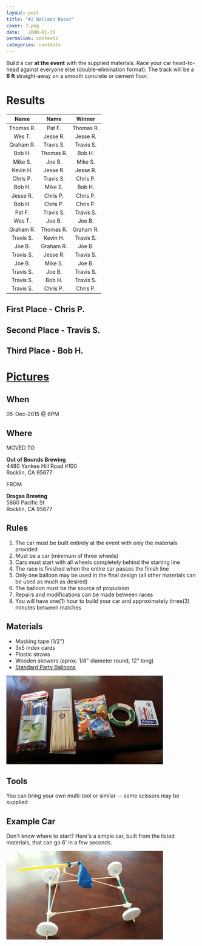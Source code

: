 ```yaml
---
layout: post
title: "#2 Balloon Racer"
cover: 7.png
date:   2000-01-30
permalink: contest2
categories: contests
---
```


Build a car **at the event** with the supplied materials. Race your car head-to-head against everyone else (double-elimination format). The track will be a **6 ft** straight-away on a smooth concrete or cement floor.

# Results

|Name       |Name       |Winner     |
|:---------:|:---------:|:---------:|
|Thomas R.  |Pat F.     |Thomas R.  |
|Wes T.     |Jesse R.   |Jesse R.   |
|Graham R.  |Travis S.  |Travis S.  |
|Bob H.     |Thomas R.  |Bob H.     |
|Mike S.    |Joe B.     |Mike S.    |
|Kevin H.   |Jesse R.   |Jesse R.   |
|Chris P.   |Travis S.  |Chris P.   |
|Bob H.     |Mike S.    |Bob H.     |
|Jesse R.   |Chris P.   |Chris P.   |
|Bob H.     |Chris P.   |Chris P.   |
|Pat F.     |Travis S.  |Travis S.  |
|Wes T.     |Joe B.     |Joe B.     |
|Graham R.  |Thomas R.  |Graham R.  |
|Travis S.  |Kevin H.   |Travis S.  |
|Joe B.     |Graham R.  |Joe B.     |
|Travis S.  |Jesse R.   |Travis S.  |
|Joe B.     |Mike S.    |Joe B.     |
|Travis S.  |Joe B.     |Travis S.  |
|Travis S.  |Bob H.     |Travis S.  |
|Travis S.  |Chris P.   |Chris P.   |

## First Place - Chris P.

## Second Place - Travis S.

## Third Place - Bob H.

# [Pictures](http://www.engigames.com/event_pics/02_BalloonRacer/)

## When

05-Dec-2015 @ 6PM

## Where

MOVED TO 

**Out of Bounds Brewing**<br>
4480 Yankee Hill Road #100<br>
Rocklin, CA 95677<br>

FROM

**Dragas Brewing**<br>
5860 Pacific St<br>
Rocklin, CA 95677<br>

## Rules

 1. The car must be built entirely at the event with only the materials provided
 3. Must be a car (minimum of three wheels)
 4. Cars must start with all wheels completely behind the starting line 
 5. The race is finished when the entire car passes the finish line
 6. Only one balloon may be used in the final design (all other materials can be used as much as desired)
 7. The balloon must be the source of propulsion
 8. Repairs and modifications can be made between races
 9. You will have one(1) hour to build your car and approximately three(3) minutes between matches

## Materials

 * Masking tape (1/2")
 * 3x5 index cards
 * Plastic straws
 * Wooden skewers (aprox. 1/8" diameter round, 12" long)
 * [Standard Party Balloons](https://en.wikipedia.org/wiki/Toy_balloon#/media/File:InflatableBalloons.jpg)
 

![materials](https://raw.githubusercontent.com/EngiGames/engigames.github.io/master/event_pics/02_BalloonRacer/material.jpg "material")

## Tools

You can bring your own multi-tool or similar -- some scissors may be supplied

## Example Car

Don't know where to start? Here's a simple car, built from the listed materials, that can go 6' in a few seconds.

![car](https://raw.githubusercontent.com/EngiGames/engigames.github.io/master/event_pics/02_BalloonRacer/car.jpg "car")

